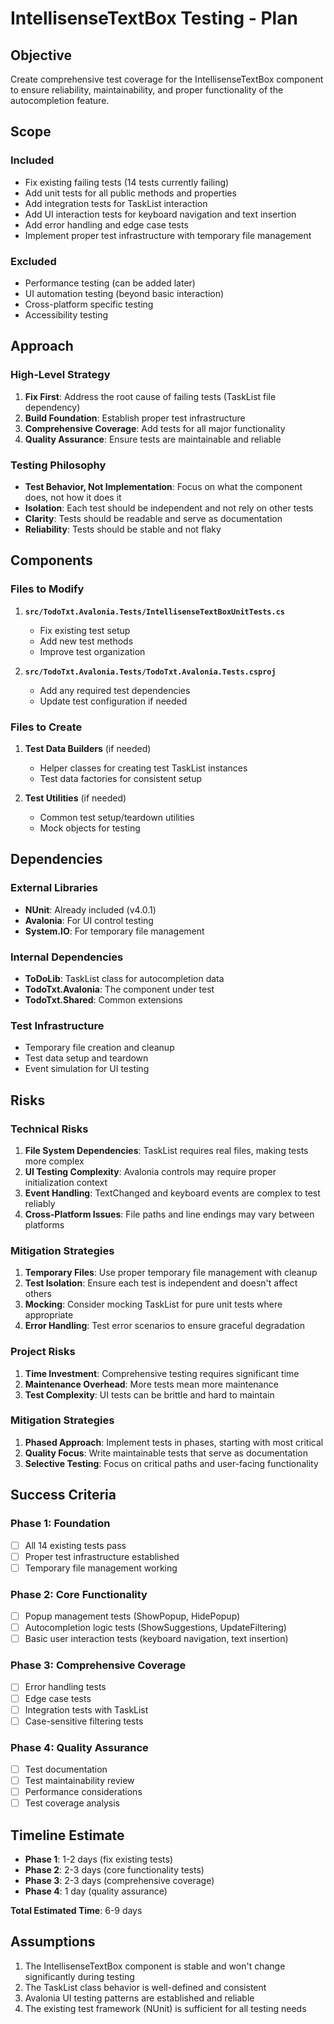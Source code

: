 # IntellisenseTextBox Testing - Plan

## Objective
Create comprehensive test coverage for the IntellisenseTextBox component to ensure reliability, maintainability, and proper functionality of the autocompletion feature.

## Scope

### Included
- Fix existing failing tests (14 tests currently failing)
- Add unit tests for all public methods and properties
- Add integration tests for TaskList interaction
- Add UI interaction tests for keyboard navigation and text insertion
- Add error handling and edge case tests
- Implement proper test infrastructure with temporary file management

### Excluded
- Performance testing (can be added later)
- UI automation testing (beyond basic interaction)
- Cross-platform specific testing
- Accessibility testing

## Approach

### High-Level Strategy
1. **Fix First**: Address the root cause of failing tests (TaskList file dependency)
2. **Build Foundation**: Establish proper test infrastructure
3. **Comprehensive Coverage**: Add tests for all major functionality
4. **Quality Assurance**: Ensure tests are maintainable and reliable

### Testing Philosophy
- **Test Behavior, Not Implementation**: Focus on what the component does, not how it does it
- **Isolation**: Each test should be independent and not rely on other tests
- **Clarity**: Tests should be readable and serve as documentation
- **Reliability**: Tests should be stable and not flaky

## Components

### Files to Modify
1. **`src/TodoTxt.Avalonia.Tests/IntellisenseTextBoxUnitTests.cs`**
   - Fix existing test setup
   - Add new test methods
   - Improve test organization

2. **`src/TodoTxt.Avalonia.Tests/TodoTxt.Avalonia.Tests.csproj`**
   - Add any required test dependencies
   - Update test configuration if needed

### Files to Create
1. **Test Data Builders** (if needed)
   - Helper classes for creating test TaskList instances
   - Test data factories for consistent setup

2. **Test Utilities** (if needed)
   - Common test setup/teardown utilities
   - Mock objects for testing

## Dependencies

### External Libraries
- **NUnit**: Already included (v4.0.1)
- **Avalonia**: For UI control testing
- **System.IO**: For temporary file management

### Internal Dependencies
- **ToDoLib**: TaskList class for autocompletion data
- **TodoTxt.Avalonia**: The component under test
- **TodoTxt.Shared**: Common extensions

### Test Infrastructure
- Temporary file creation and cleanup
- Test data setup and teardown
- Event simulation for UI testing

## Risks

### Technical Risks
1. **File System Dependencies**: TaskList requires real files, making tests more complex
2. **UI Testing Complexity**: Avalonia controls may require proper initialization context
3. **Event Handling**: TextChanged and keyboard events are complex to test reliably
4. **Cross-Platform Issues**: File paths and line endings may vary between platforms

### Mitigation Strategies
1. **Temporary Files**: Use proper temporary file management with cleanup
2. **Test Isolation**: Ensure each test is independent and doesn't affect others
3. **Mocking**: Consider mocking TaskList for pure unit tests where appropriate
4. **Error Handling**: Test error scenarios to ensure graceful degradation

### Project Risks
1. **Time Investment**: Comprehensive testing requires significant time
2. **Maintenance Overhead**: More tests mean more maintenance
3. **Test Complexity**: UI tests can be brittle and hard to maintain

### Mitigation Strategies
1. **Phased Approach**: Implement tests in phases, starting with most critical
2. **Quality Focus**: Write maintainable tests that serve as documentation
3. **Selective Testing**: Focus on critical paths and user-facing functionality

## Success Criteria

### Phase 1: Foundation
- [ ] All 14 existing tests pass
- [ ] Proper test infrastructure established
- [ ] Temporary file management working

### Phase 2: Core Functionality
- [ ] Popup management tests (ShowPopup, HidePopup)
- [ ] Autocompletion logic tests (ShowSuggestions, UpdateFiltering)
- [ ] Basic user interaction tests (keyboard navigation, text insertion)

### Phase 3: Comprehensive Coverage
- [ ] Error handling tests
- [ ] Edge case tests
- [ ] Integration tests with TaskList
- [ ] Case-sensitive filtering tests

### Phase 4: Quality Assurance
- [ ] Test documentation
- [ ] Test maintainability review
- [ ] Performance considerations
- [ ] Test coverage analysis

## Timeline Estimate
- **Phase 1**: 1-2 days (fix existing tests)
- **Phase 2**: 2-3 days (core functionality tests)
- **Phase 3**: 2-3 days (comprehensive coverage)
- **Phase 4**: 1 day (quality assurance)

**Total Estimated Time**: 6-9 days

## Assumptions
1. The IntellisenseTextBox component is stable and won't change significantly during testing
2. The TaskList class behavior is well-defined and consistent
3. Avalonia UI testing patterns are established and reliable
4. The existing test framework (NUnit) is sufficient for all testing needs
